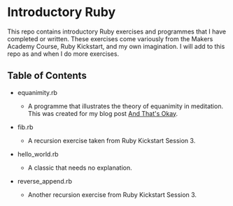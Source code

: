 # Introductory Ruby

This repo contains introductory Ruby exercises and programmes that I have
completed or written. These exercises come variously from the Makers
Academy Course, Ruby Kickstart, and my own imagination. I will add to this repo
as and when I do more exercises.

## Table of Contents
- equanimity.rb
  - A programme that illustrates the theory of equanimity in meditation. This
  was created for my blog post [And That's Okay](https://blog.makersacademy.com/and-thats-okay-bfc9ace2ddde).

- fib.rb
  - A recursion exercise taken from Ruby Kickstart Session 3.

- hello_world.rb
  - A classic that needs no explanation.

- reverse_append.rb
  - Another recursion exercise from Ruby Kickstart Session 3.
